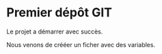 # Premier dépôt GIT 

Le projet a démarrer avec succès.

Nous venons de crééer un ficher avec des variables.